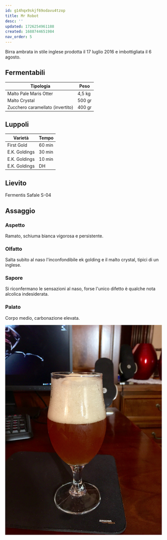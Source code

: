 ```yaml
---
id: g14hqx9skjf69odavu4tzop
title: Mr Robot
desc: ''
updated: 1726254961188
created: 1688744651984
nav_order: 5
---
```

Birra ambrata in stile inglese prodotta il 17 luglio 2016 e imbottigliata il 6 agosto.

## Fermentabili

| Tipologia                        | Peso   |
|----------------------------------|--------|
| Malto Pale Maris Otter           | 4,5 kg |
| Malto Crystal                    | 500 gr |
| Zucchero caramellato (invertito) | 400 gr |

## Luppoli

| Varietà       | Tempo  |
|---------------|--------|
| First Gold    | 60 min |
| E.K. Goldings | 30 min |
| E.K. Goldings | 10 min |
| E.K. Goldings | DH     |

## Lievito

Fermentis Safale S-04

## Assaggio

### Aspetto

Ramato, schiuma bianca vigorosa e persistente.

### Olfatto

Salta subito al naso l'inconfondibile ek golding e il malto crystal, tipici di un inglese.

### Sapore

Si riconfermano le sensazioni al naso, forse l'unico difetto è qualche nota alcolica indesiderata.

### Palato

Corpo medio, carbonazione elevata.

![image](./assets/images/mrRobot.jpg)
